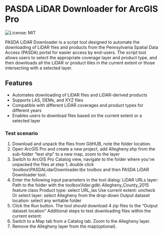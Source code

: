 # PASDA LiDAR Downloader for ArcGIS Pro

![License: MIT](https://img.shields.io/badge/License-MIT-yellow.svg)

PASDA LiDAR Downloader is a script tool designed to automate the downloading of LiDAR files and products from the Pennsylvania Spatial Data Access (PASDA) portal for easier access by end-users. The script tool allows users to select the appropriate coverage layer and product type, and then downloads all the LiDAR or product tiles in the current extent or those intersecting with a selected layer.

## Features

- Automates downloading of LiDAR files and LiDAR-derived products
- Supports LAS, DEMs, and XYZ files
- Compatible with different LiDAR coverages and product types for different years
- Enables users to download files based on the current extent or a selected layer

### Test scenario

1)	Download and unpack the flies from GitHUB, note the folder location.
2)	Open ArcGIS Pro and create a new project, add Allegheny.shp from the sub-folder “test shp” to a new map, zoom to the layer
3)	Switch to ArcGIS Pro Catalog view, navigate to the folder where you’ve unpacked the files at step 1, double click \toolbox\PASDALidarDownloader.tbx toolbox and then PASDA LiDAR Downloader tool.
4)	Enter the following input parameters in the tool dialog:
LiDAR URLs layer: Path to the folder with the toolbox\lidar.gdb\ Allegheny_County_2015 feature class
Product type: select URL_las
Use current extent: uncheck
Or select layer: select Allegheny from the drop-down
Output dataset location: select any writable folder
5)	Click the Run button. The tool should download 4 zip files to the “Output dataset location”
Additional steps to test downloading files within the current extent:
6)	Switch to a Map tab from a Catalog tab. Zoom to the Allegheny layer.
7)	Remove the Allegheny layer from the map(optional).
